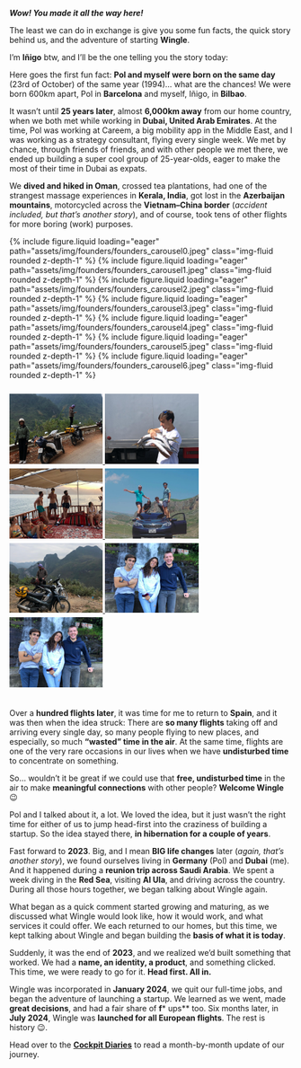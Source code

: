 ***Wow! You made it all the way here!***

The least we can do in exchange is give you some fun facts, the quick story behind us, and the adventure of starting **Wingle**.

I’m **Iñigo** btw, and I’ll be the one telling you the story today:

Here goes the first fun fact: **Pol and myself were born on the same day** (23rd of October) of the same year (1994)… what are the chances! We were born 600km apart, Pol in **Barcelona** and myself, Iñigo, in **Bilbao**.

It wasn’t until **25 years later**, almost **6,000km away** from our home country, when we both met while working in **Dubai, United Arab Emirates**. At the time, Pol was working at Careem, a big mobility app in the Middle East, and I was working as a strategy consultant, flying every single week. We met by chance, through friends of friends, and with other people we met there, we ended up building a super cool group of 25-year-olds, eager to make the most of their time in Dubai as expats.

We **dived and hiked in Oman**, crossed tea plantations, had one of the strangest massage experiences in **Kerala, India**, got lost in the **Azerbaijan mountains**, motorcycled across the **Vietnam–China border** (*accident included, but that’s another story*), and of course, took tens of other flights for more boring (work) purposes.

<swiper-container keyboard="true" navigation="true" pagination="true" pagination-clickable="true" pagination-dynamic-bullets="true" rewind="true">
  <swiper-slide>{% include figure.liquid loading="eager" path="assets/img/founders/founders_carousel0.jpeg" class="img-fluid rounded z-depth-1" %}</swiper-slide>
  <swiper-slide>{% include figure.liquid loading="eager" path="assets/img/founders/founders_carousel1.jpeg" class="img-fluid rounded z-depth-1" %}</swiper-slide>
  <swiper-slide>{% include figure.liquid loading="eager" path="assets/img/founders/founders_carousel2.jpeg" class="img-fluid rounded z-depth-1" %}</swiper-slide>
  <swiper-slide>{% include figure.liquid loading="eager" path="assets/img/founders/founders_carousel3.jpeg" class="img-fluid rounded z-depth-1" %}</swiper-slide>
  <swiper-slide>{% include figure.liquid loading="eager" path="assets/img/founders/founders_carousel4.jpeg" class="img-fluid rounded z-depth-1" %}</swiper-slide>
  <swiper-slide>{% include figure.liquid loading="eager" path="assets/img/founders/founders_carousel5.jpeg" class="img-fluid rounded z-depth-1" %}</swiper-slide>
  <swiper-slide>{% include figure.liquid loading="eager" path="assets/img/founders/founders_carousel6.jpeg" class="img-fluid rounded z-depth-1" %}</swiper-slide>
</swiper-container>


<div class="spotlight-group" style="padding-top: 20px; padding-bottom: 20px">
	<a class="spotlight" href="/assets/img/founders/founders_carousel1.jpeg">
	    <img src="/assets/img/founders/founders_carousel1.jpeg" width="33%" alt="Wingle @ Hà Giang loop, Vietnam" style="padding-top: 1%"/>
	</a>
	<a class="spotlight" href="/assets/img/founders/founders_carousel6.jpeg">
	    <img src="/assets/img/founders/founders_carousel6.jpeg" width="33%" alt="Wingle @ Musandam, Oman 2" style="padding-top: 1%"/>
	</a>
	<a class="spotlight" href="/assets/img/founders/founders_carousel3.jpeg">
	    <img src="/assets/img/founders/founders_carousel3.jpeg" width="33%" alt="Wingle @ Musandam, Oman" style="padding-top: 1%"/>
	</a>
	<a class="spotlight" href="/assets/img/founders/founders_carousel5.jpeg">
	    <img src="/assets/img/founders/founders_carousel5.jpeg" width="33%" alt="Wingle @ Baku, Azerbaijan" style="padding-top: 1%"/>
	</a>
	<a class="spotlight" href="/assets/img/founders/founders_carousel2.jpeg">
	    <img src="/assets/img/founders/founders_carousel2.jpeg" width="33%" alt="Wingle @ Hà Giang loop, Vietnam 2" style="padding-top: 1%"/>
	</a>
	<a class="spotlight" href="/assets/img/founders/founders_carousel4.jpeg">
	    <img src="/assets/img/founders/founders_carousel4.jpeg" width="33%" alt="Wingle @ Kerala, India" style="padding-top: 1%"/>
	</a>
	<a class="spotlight" href="/assets/img/founders/founders_carousel0.jpeg">
	    <img src="/assets/img/founders/founders_carousel4.jpeg" width="33%" alt="Founders during first shooting for app launch" style="padding-top: 1%"/>
	</a>
</div>

Over a **hundred flights later**, it was time for me to return to **Spain**, and it was then when the idea struck: There are **so many flights** taking off and arriving every single day, so many people flying to new places, and especially, so much **“wasted” time in the air**. At the same time, flights are one of the very rare occasions in our lives when we have **undisturbed time** to concentrate on something.

So… wouldn’t it be great if we could use that **free, undisturbed time** in the air to make **meaningful connections** with other people? **Welcome Wingle** 😉

Pol and I talked about it, a lot. We loved the idea, but it just wasn’t the right time for either of us to jump head-first into the craziness of building a startup. So the idea stayed there, **in hibernation for a couple of years**.

Fast forward to **2023**. Big, and I mean **BIG life changes** later (*again, that’s another story*), we found ourselves living in **Germany** (Pol) and **Dubai** (me). And it happened during a **reunion trip across Saudi Arabia**. We spent a week diving in the **Red Sea**, visiting **Al Ula**, and driving across the country. During all those hours together, we began talking about Wingle again.

What began as a quick comment started growing and maturing, as we discussed what Wingle would look like, how it would work, and what services it could offer. We each returned to our homes, but this time, we kept talking about Wingle and began building the **basis of what it is today**.

Suddenly, it was the end of **2023**, and we realized we’d built something that worked. We had a **name, an identity, a product**, and something clicked. This time, we were ready to go for it. **Head first. All in.**

Wingle was incorporated in **January 2024**, we quit our full-time jobs, and began the adventure of launching a startup. We learned as we went, made **great decisions**, and had a fair share of **f*** ups** too. Six months later, in **July 2024**, Wingle was **launched for all European flights**. The rest is history 😉.

Head over to the **[Cockpit Diaries](/blog/category/cockpit-diaries/)** to read a month-by-month update of our journey.